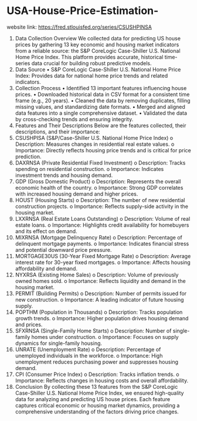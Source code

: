 # USA-House-Price-Estimation-
website link: https://fred.stlouisfed.org/series/CSUSHPINSA
1. Data Collection Overview 
We collected data for predicting US house prices by gathering 13 key economic and housing market 
indicators from a reliable source: the S&P CoreLogic Case-Shiller U.S. National Home Price Index. This 
platform provides accurate, historical time-series data crucial for building robust predictive models. 
2. Data Source 
• S&P CoreLogic Case-Shiller U.S. National Home Price Index: Provides data for national home 
price trends and related indicators. 
3. Collection Process 
• Identified 13 important features influencing house prices. 
• Downloaded historical data in CSV format for a consistent time frame (e.g., 20 years). 
• Cleaned the data by removing duplicates, filling missing values, and standardizing date 
formats. 
• Merged and aligned data features into a single comprehensive dataset. 
• Validated the data by cross-checking trends and ensuring integrity. 
4. Features and Their Descriptions 
Below are the features collected, their descriptions, and their importance: 
1. CSUSHPISA (S&P/Case-Shiller U.S. National Home Price Index) 
o Description: Measures changes in residential real estate values. 
o Importance: Directly reflects housing price trends and is critical for price prediction. 
2. DAXRNSA (Private Residential Fixed Investment) 
o Description: Tracks spending on residential construction. 
o Importance: Indicates investment trends and housing demand. 
3. GDP (Gross Domestic Product) 
o Description: Represents the overall economic health of the country. 
o Importance: Strong GDP correlates with increased housing demand and higher 
prices. 
4. HOUST (Housing Starts) 
o Description: The number of new residential construction projects. 
o Importance: Reflects supply-side activity in the housing market. 
5. LXXRNSA (Real Estate Loans Outstanding) 
o Description: Volume of real estate loans. 
o Importance: Highlights credit availability for homebuyers and its effect on demand. 
6. MIXRNSA (Mortgage Delinquency Rate) 
o Description: Percentage of delinquent mortgage payments. 
o Importance: Indicates financial stress and potential downward price pressure. 
7. MORTGAGE30US (30-Year Fixed Mortgage Rate) 
o Description: Average interest rate for 30-year fixed mortgages. 
o Importance: Affects housing affordability and demand. 
8. NYXRSA (Existing Home Sales) 
o Description: Volume of previously owned homes sold. 
o Importance: Reflects liquidity and demand in the housing market. 
9. PERMIT (Building Permits) 
o Description: Number of permits issued for new construction. 
o Importance: A leading indicator of future housing supply. 
10. POPTHM (Population in Thousands) 
o Description: Tracks population growth trends. 
o Importance: Higher population drives housing demand and prices. 
11. SFXRNSA (Single-Family Home Starts) 
o Description: Number of single-family homes under construction. 
o Importance: Focuses on supply dynamics for single-family housing. 
12. UNRATE (Unemployment Rate) 
o Description: Percentage of unemployed individuals in the workforce. 
o Importance: High unemployment reduces purchasing power and suppresses housing 
demand. 
13. CPI (Consumer Price Index) 
o Description: Tracks inflation trends. 
o Importance: Reflects changes in housing costs and overall affordability. 
5. Conclusion 
By collecting these 13 features from the S&P CoreLogic Case-Shiller U.S. National Home Price Index, 
we ensured high-quality data for analyzing and predicting US house prices. Each feature captures 
critical economic or housing market dynamics, providing a comprehensive understanding of the 
factors driving price changes. 

